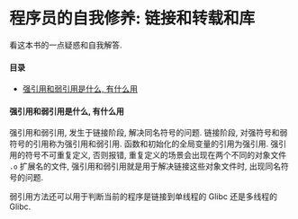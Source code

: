 # 程序员的自我修养: 链接和转载和库

看这本书的一点疑惑和自我解答.

#### 目录

<!-- vim-markdown-toc GFM -->

* [强引用和弱引用是什么, 有什么用](#强引用和弱引用是什么-有什么用)

<!-- vim-markdown-toc -->

#### 强引用和弱引用是什么, 有什么用

强引用和弱引用, 发生于链接阶段, 解决同名符号的问题.  链接阶段,
对强符号和弱符号的引用称为强引用和弱引用. 函数和初始化的全局变量的引用为强引用.
强引用的符号不可重复定义, 否则报错, 重复定义的场景会出现在两个不同的对象文件
`.o` 扩展名的文件, 强引用和弱引用就是用于解决链接这些对象文件时,
出现同名符号的问题.

弱引用方法还可以用于判断当前的程序是链接到单线程的 Glibc 还是多线程的 Glibc.

